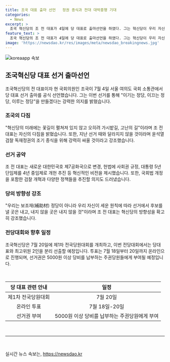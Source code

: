 ```yaml
---
title: 조국 대표 출마 선언   정권 종식과 전대 대박흥행 기대
categories:
  - News
excerpt: >
  조국 혁신당의 조 전 대표가 4일에 당 대표로 출마선언을 하였다. 그는 혁신당이 우리 자신이 세운 원칙에 따라 선거에서 후보를 낼 곳은 내고, 내지 않을 곳은 내지 않을 것이라고 밝혔다. 또한, 검찰 개혁과 정책 등의 분야에서 민주당과 차별성을 보일 것이라고 강조했다. 전당대회에서 대박흥행을 기대하지 않고, 조직 체계를 안정화시키고 선출되기 위한 것이 목표라고 설명했다. 7월 20일에 전당대회가 개최되며, 당 대표와 최고위원 2인이 분리 선출될 예정이다. 이번 전당대회에서는 온라인 투표로 진행되며, 당비를 납부하는 주권당원들에게 선거권이 부여된다.
feature_text: >
  조국 혁신당의 조 전 대표가 4일에 당 대표로 출마선언을 하였다. 그는 혁신당이 우리 자신이 세운 원칙에 따라 선거에서 후보를 낼 곳은 내고, 내지 않을 곳은 내지 않을 것이라고 밝혔다. 또한, 검찰 개혁과 정책 등의 분야에서 민주당과 차별성을 보일 것이라고 강조했다. 전당대회에서 대박흥행을 기대하지 않고, 조직 체계를 안정화시키고 선출되기 위한 것이 목표라고 설명했다. 7월 20일에 전당대회가 개최되며, 당 대표와 최고위원 2인이 분리 선출될 예정이다. 이번 전당대회에서는 온라인 투표로 진행되며, 당비를 납부하는 주권당원들에게 선거권이 부여된다.
image: 'https://newsdao.kr/res/images/meta/newsdao_breakingnews.jpg'
---
```


<p><img src="https://newsdao.kr/res/images/meta/newsdao_breakingnews.jpg" alt="koreaapp 속보" /></p>

<h2 data-ke-size="size26">조국혁신당 대표 선거 출마선언</h2>

<p data-ke-size="size16">조국혁신당의 전 대표이자 현 국회의원인 조국이 7월 4일 서울 여의도 국회 소통관에서 당 대표 선거 출마를 공식 선언했습니다. 그는 이번 선거를 통해 "이기는 정당, 이끄는 정당, 이루는 정당"을 만들겠다는 강력한 의지를 밝혔습니다.</p>

<h3>조국의 다짐</h3>

<p data-ke-size="size16">"혁신당의 미래에는 꽃길이 펼쳐져 있지 않고 오히려 가시밭길, 고난의 길"이라며 조 전 대표는 자신의 다짐을 밝혔습니다. 또한, 지난 선거 때와 달라지지 않을 것이라며 윤석열 검찰 독재정권의 조기 종식을 위해 강력히 싸울 것이라고 강조했습니다.</p>

<h3>선거 공약</h3>

<p data-ke-size="size16">조 전 대표는 새로운 대한민국호 제7공화국으로 변경, 헌법에 사회권 규정, 대통령 5년 단임제를 4년 중임제로 개헌 추진 등 혁신적인 비전을 제시했습니다. 또한, 국회법 개정을 포함한 검찰 개혁과 다양한 정책들을 추진할 의지도 드러냈습니다.</p>

<h3>당의 방향성 강조</h3>

<p data-ke-size="size16">"우리는 보조재(補助材) 정당이 아니라 우리 자신이 세운 원칙에 따라 선거에서 후보를 낼 곳은 내고, 내지 않을 곳은 내지 않을 것"이라며 조 전 대표는 혁신당의 방향성을 확고히 강조했습니다.</p>

<h3>전당대회와 향후 일정</h3>

<p data-ke-size="size16">조국혁신당은 7월 20일에 제1차 전국당원대회를 개최하고, 이번 전당대회에서는 당대표와 최고위원 2인을 분리 선출할 예정입니다. 투표는 7월 18일부터 20일까지 온라인으로 진행되며, 선거권은 5000원 이상 당비를 납부하는 주권당원들에게 부여될 예정입니다.</p>

<p data-ke-size="size16">&nbsp;</p>

<table>
<thead>
<tr>
<th style="text-align: center;">당 대표 관련 안내</th>
<th style="text-align: center;">일정</th>
</tr>
</thead>
<tbody>
<tr>
<td style="text-align: center;">제1차 전국당원대회</td>
<td style="text-align: center;">7월 20일</td>
</tr>
<tr>
<td style="text-align: center;">온라인 투표</td>
<td style="text-align: center;">7월 18일-20일</td>
</tr>
<tr>
<td style="text-align: center;">선거권 부여</td>
<td style="text-align: center;">5000원 이상 당비를 납부하는 주권당원에게 부여</td>
</tr>
</tbody>
</table>

<p data-ke-size="size16">&nbsp;</p>

<hr>

<p data-ke-size="size16">&nbsp;</p>
실시간 뉴스 속보는, <a href="https://newsdao.kr" rel="dofollow">https://newsdao.kr</a>



